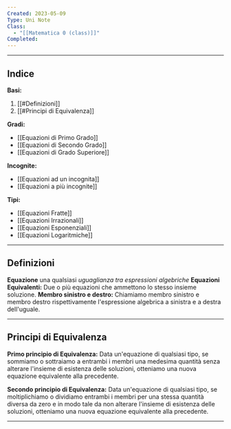 ```yaml
---
Created: 2023-05-09
Type: Uni Note
Class:
  - "[[Matematica 0 (class)]]"
Completed:
---
```

---
## Indice
**Basi:**
1. [[#Definizioni]]
2. [[#Principi di Equivalenza]]

**Gradi:**
- [[Equazioni di Primo Grado]]
- [[Equazioni di Secondo Grado]]
- [[Equazioni di Grado Superiore]]

**Incognite:**
- [[Equazioni ad un incognita]]
- [[Equazioni a più incognite]]

**Tipi:**
- [[Equazioni Fratte]]
- [[Equazioni Irrazionali]]
- [[Equazioni Esponenziali]]
- [[Equazioni Logaritmiche]]

---
## Definizioni
**Equazione** una qualsiasi *uguaglianza tra espressioni algebriche*
**Equazioni Equivalenti:** Due o più equazioni che ammettono lo stesso insieme soluzione.
**Membro sinistro e destro:** Chiamiamo membro sinistro e membro destro rispettivamente l'espressione algebrica a sinistra e a destra dell'uguale.

---
## Principi di Equivalenza

**Primo principio di Equivalenza:**
Data un'equazione di qualsiasi tipo, se sommiamo o sottraiamo a entrambi i membri una medesima quantità senza alterare l'insieme di esistenza delle soluzioni, otteniamo una nuova equazione equivalente alla precedente.

**Secondo principio di Equivalenza:**
Data un'equazione di qualsiasi tipo, se moltiplichiamo o dividiamo entrambi i membri per una stessa quantità diversa da zero e in modo tale da non alterare l'insieme di esistenza delle soluzioni, otteniamo una nuova equazione equivalente alla precedente.

---
